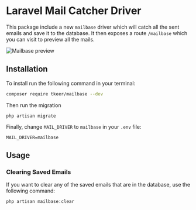 # Laravel Mail Catcher Driver

This package include a new `mailbase` driver which will catch all the sent emails and save it to the database. 
It then exposes a route `/mailbase` which you can visit to preview all the mails. 

![Mailbase preview](https://user-images.githubusercontent.com/20635376/71377339-5828dc00-25e6-11ea-8c1b-fa8925d6aae2.png)

## Installation

To install run the following command in your terminal:

```bash
composer require tkeer/mailbase --dev
```

Then run the migration
```
php artisan migrate
```

Finally, change `MAIL_DRIVER` to `mailbase` in your `.env` file:

```
MAIL_DRIVER=mailbase
```

## Usage
### Clearing Saved Emails
If you want to clear any of the saved emails that are in the database, use the following command:
```
php artisan mailbase:clear
```
